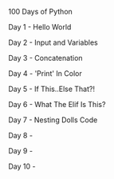 100 Days of Python

Day 1 - Hello World

Day 2 - Input and Variables

Day 3 - Concatenation

Day 4 - 'Print' In Color

Day 5 - If This..Else That?!

Day 6 - What The Elif Is This?

Day 7 - Nesting Dolls Code

Day 8 -

Day 9 -

Day 10 - 
